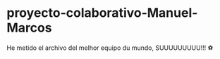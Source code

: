 # proyecto-colaborativo-Manuel-Marcos
He metido el archivo del melhor equipo du mundo, SUUUUUUUUU!!! ⚽